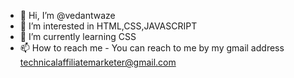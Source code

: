 - 👋 Hi, I’m @vedantwaze
- 👀 I’m interested in HTML,CSS,JAVASCRIPT
- 🌱 I’m currently learning CSS
- 📫 How to reach me - You can reach to me by my gmail address technicalaffiliatemarketer@gmail.com


